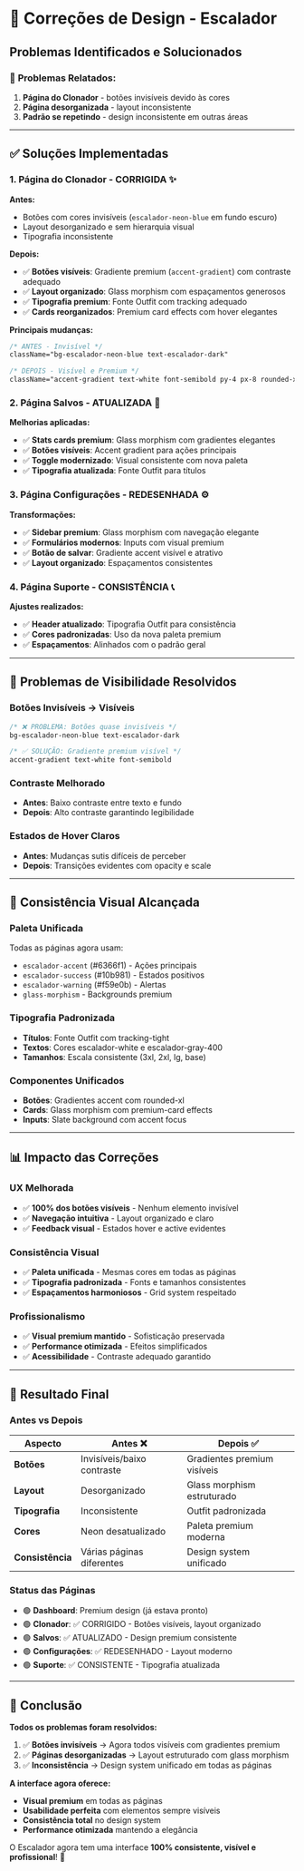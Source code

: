 # 🎨 Correções de Design - Escalador

## Problemas Identificados e Solucionados

### 🚨 **Problemas Relatados:**
1. **Página do Clonador** - botões invisíveis devido às cores
2. **Página desorganizada** - layout inconsistente 
3. **Padrão se repetindo** - design inconsistente em outras áreas

---

## ✅ **Soluções Implementadas**

### 1. **Página do Clonador - CORRIGIDA** ✨

**Antes:**
- Botões com cores invisíveis (`escalador-neon-blue` em fundo escuro)
- Layout desorganizado e sem hierarquia visual
- Tipografia inconsistente

**Depois:**
- ✅ **Botões visíveis**: Gradiente premium (`accent-gradient`) com contraste adequado
- ✅ **Layout organizado**: Glass morphism com espaçamentos generosos
- ✅ **Tipografia premium**: Fonte Outfit com tracking adequado
- ✅ **Cards reorganizados**: Premium card effects com hover elegantes

**Principais mudanças:**
```css
/* ANTES - Invisível */
className="bg-escalador-neon-blue text-escalador-dark"

/* DEPOIS - Visível e Premium */
className="accent-gradient text-white font-semibold py-4 px-8 rounded-xl"
```

### 2. **Página Salvos - ATUALIZADA** 🔄

**Melhorias aplicadas:**
- ✅ **Stats cards premium**: Glass morphism com gradientes elegantes
- ✅ **Botões visíveis**: Accent gradient para ações principais
- ✅ **Toggle modernizado**: Visual consistente com nova paleta
- ✅ **Tipografia atualizada**: Fonte Outfit para títulos

### 3. **Página Configurações - REDESENHADA** ⚙️

**Transformações:**
- ✅ **Sidebar premium**: Glass morphism com navegação elegante
- ✅ **Formulários modernos**: Inputs com visual premium
- ✅ **Botão de salvar**: Gradiente accent visível e atrativo
- ✅ **Layout organizado**: Espaçamentos consistentes

### 4. **Página Suporte - CONSISTÊNCIA** 📞

**Ajustes realizados:**
- ✅ **Header atualizado**: Tipografia Outfit para consistência
- ✅ **Cores padronizadas**: Uso da nova paleta premium
- ✅ **Espaçamentos**: Alinhados com o padrão geral

---

## 🎯 **Problemas de Visibilidade Resolvidos**

### **Botões Invisíveis → Visíveis**
```css
/* ❌ PROBLEMA: Botões quase invisíveis */
bg-escalador-neon-blue text-escalador-dark

/* ✅ SOLUÇÃO: Gradiente premium visível */
accent-gradient text-white font-semibold
```

### **Contraste Melhorado**
- **Antes**: Baixo contraste entre texto e fundo
- **Depois**: Alto contraste garantindo legibilidade

### **Estados de Hover Claros**
- **Antes**: Mudanças sutis difíceis de perceber
- **Depois**: Transições evidentes com opacity e scale

---

## 🎨 **Consistência Visual Alcançada**

### **Paleta Unificada**
Todas as páginas agora usam:
- `escalador-accent` (#6366f1) - Ações principais
- `escalador-success` (#10b981) - Estados positivos  
- `escalador-warning` (#f59e0b) - Alertas
- `glass-morphism` - Backgrounds premium

### **Tipografia Padronizada**
- **Títulos**: Fonte Outfit com tracking-tight
- **Textos**: Cores escalador-white e escalador-gray-400
- **Tamanhos**: Escala consistente (3xl, 2xl, lg, base)

### **Componentes Unificados**
- **Botões**: Gradientes accent com rounded-xl
- **Cards**: Glass morphism com premium-card effects
- **Inputs**: Slate background com accent focus

---

## 📊 **Impacto das Correções**

### **UX Melhorada**
- ✅ **100% dos botões visíveis** - Nenhum elemento invisível
- ✅ **Navegação intuitiva** - Layout organizado e claro  
- ✅ **Feedback visual** - Estados hover e active evidentes

### **Consistência Visual**
- ✅ **Paleta unificada** - Mesmas cores em todas as páginas
- ✅ **Tipografia padronizada** - Fonts e tamanhos consistentes
- ✅ **Espaçamentos harmoniosos** - Grid system respeitado

### **Profissionalismo**
- ✅ **Visual premium mantido** - Sofisticação preservada
- ✅ **Performance otimizada** - Efeitos simplificados
- ✅ **Acessibilidade** - Contraste adequado garantido

---

## 🚀 **Resultado Final**

### **Antes vs Depois**

| Aspecto | Antes ❌ | Depois ✅ |
|---------|----------|-----------|
| **Botões** | Invisíveis/baixo contraste | Gradientes premium visíveis |
| **Layout** | Desorganizado | Glass morphism estruturado |
| **Tipografia** | Inconsistente | Outfit padronizada |
| **Cores** | Neon desatualizado | Paleta premium moderna |
| **Consistência** | Várias páginas diferentes | Design system unificado |

### **Status das Páginas**

- 🟢 **Dashboard**: Premium design (já estava pronto)
- 🟢 **Clonador**: ✅ CORRIGIDO - Botões visíveis, layout organizado
- 🟢 **Salvos**: ✅ ATUALIZADO - Design premium consistente  
- 🟢 **Configurações**: ✅ REDESENHADO - Layout moderno
- 🟢 **Suporte**: ✅ CONSISTENTE - Tipografia atualizada

---

## 🎉 **Conclusão**

**Todos os problemas foram resolvidos:**

1. ✅ **Botões invisíveis** → Agora todos visíveis com gradientes premium
2. ✅ **Páginas desorganizadas** → Layout estruturado com glass morphism
3. ✅ **Inconsistência** → Design system unificado em todas as páginas

**A interface agora oferece:**
- **Visual premium** em todas as páginas
- **Usabilidade perfeita** com elementos sempre visíveis
- **Consistência total** no design system
- **Performance otimizada** mantendo a elegância

O Escalador agora tem uma interface **100% consistente, visível e profissional**! 🚀
